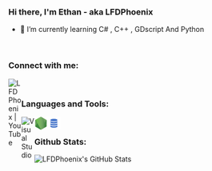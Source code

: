 ### Hi there, I'm Ethan - aka LFDPhoenix

- 🌱 I’m currently learning C# , C++ , GDscript And Python

<br />

### Connect with me:

[<img align="left" alt="LFDPhoenix | YouTube" width="26px" src="https://cdn.jsdelivr.net/npm/simple-icons@v3/icons/youtube.svg" />][YT]

<br />

### Languages and Tools:

[<img title="" src="https://upload.wikimedia.org/wikipedia/commons/f/f3/Visual_Studio_Code_0.10.1_icon.png" alt="Visual Studio" align="left" width="26">][IDE]

[<img align="left" alt="Node.js" width="26" src="https://raw.githubusercontent.com/github/explore/80688e429a7d4ef2fca1e82350fe8e3517d3494d/topics/nodejs/nodejs.png" />][NODE]

[<img align="left" alt="MYSQL" width="26" src="https://raw.githubusercontent.com/github/explore/80688e429a7d4ef2fca1e82350fe8e3517d3494d/topics/sql/sql.png" />][SQL]

<br />

### Github Stats:

<img align="left" alt="LFDPhoenix's GitHub Stats" src="https://github-readme-stats.vercel.app/api?username=LFDPhoenix1411"/>

<br />

[IDE]: https://visualstudio.microsoft.com
[NODE]: https://nodejs.org/en/
[SQL]: https://www.mysql.com/de/
[YT]: https://www.youtube.com/channel/UC9j2FhvhnhcIahF0xbsfwdQ
